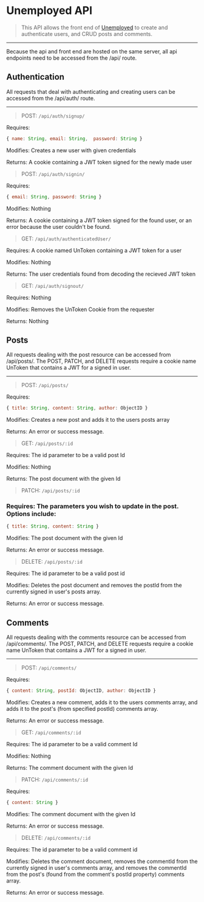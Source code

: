 # Unemployed API

> This API allows the front end of [Unemployed](https://unemployed.herokuapp.com) to create and authenticate users, and CRUD posts and comments.

----

Because the api and front end are hosted on the same server, all api endpoints need to be accessed from the /api/ route.

## Authentication

All requests that deal with authenticating and creating users can be accessed from the /api/auth/ route.

---
> POST: `/api/auth/signup/`

Requires:
```javascript
{ name: String, email: String,  password: String }
```

Modifies: Creates a new user with given credentials

Returns: A cookie containing a JWT token signed for the newly made user

>POST: `/api/auth/signin/`

Requires: 
```javascript
{ email: String, password: String }
```

Modifies: Nothing

Returns: A cookie containing a JWT token signed for the found user, or an error because the user couldn't be found.

>GET: `/api/auth/authenticatedUser/`

Requires: A cookie named UnToken containing a JWT token for a user

Modifies: Nothing

Returns: The user credentials found from decoding the recieved JWT token

>GET: `/api/auth/signout/`

Requires: Nothing

Modifies: Removes the UnToken Cookie from the requester

Returns: Nothing

## Posts
All requests dealing with the post resource can be accessed from /api/posts/.
The POST, PATCH, and DELETE requests require a cookie name UnToken that contains a JWT for a signed in user.

---

>POST: `/api/posts/`

Requires:  
```javascript
{ title: String, content: String, author: ObjectID }
```
Modifies: Creates a new post and adds it to the users posts array

Returns: An error or success message.

>GET: `/api/posts/:id`

Requires: The id parameter to be a valid post Id

Modifies: Nothing

Returns: The post document with the given Id

>PATCH: `/api/posts/:id`

### Requires: The parameters you wish to update in the post. Options include: 
```javascript
{ title: String, content: String }
```

Modifies: The post document with the given Id

Returns: An error or success message.

>DELETE: `/api/posts/:id`

Requires: The id parameter to be a valid post id

Modifies: Deletes the post document and removes the postId from the currently signed in user's posts array.

Returns: An error or success message.

## Comments
All requests dealing with the comments resource can be accessed from /api/comments/.
The POST, PATCH, and DELETE requests require a cookie name UnToken that contains a JWT for a signed in user.

---
>POST: `/api/comments/`

Requires: 
    
```javascript
{ content: String, postId: ObjectID, author: ObjectID }
```
Modifies: Creates a new comment, adds it to the users comments array, and adds it to the post's (from specified postId) comments array.

Returns: An error or success message.

>GET: `/api/comments/:id`

Requires: The id parameter to be a valid comment Id

Modifies: Nothing

Returns: The comment document with the given Id

>PATCH: `/api/comments/:id`

Requires: 
```javascript
{ content: String }
```

Modifies: The comment document with the given Id

Returns: An error or success message.

>DELETE: `/api/comments/:id`

Requires: The id parameter to be a valid comment id

Modifies: Deletes the comment document, removes the commentId from the currently signed in user's comments array, and removes the commentId from the post's (found from the comment's postId property) comments array.

Returns: An error or success message.